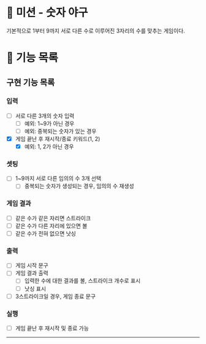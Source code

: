 # 🚀 미션 - 숫자 야구

기본적으로 1부터 9까지 서로 다른 수로 이루어진 3자리의 수를 맞추는 게임이다.

# 📖 기능 목록

## 구현 기능 목록

### 입력

- [ ] 서로 다른 3개의 숫자 입력
    - [ ] 예외: 1~9가 아닌 경우
    - [ ] 예외: 중복되는 숫자가 있는 경우
- [x] 게임 끝난 후 재시작/종료 키워드(1, 2)
    - [x] 예외: 1, 2가 아닌 경우

### 셋팅

- [ ] 1~9까지 서로 다른 임의의 수 3개 선택
    -  [ ] 중복되는 숫자가 생성되는 경우, 임의의 수 재생성

### 게임 결과

- [ ] 같은 수가 같은 자리면 스트라이크
- [ ] 같은 수가 다른 자리에 있으면 볼
- [ ] 같은 수가 전혀 없으면 낫싱

### 출력

- [ ] 게임 시작 문구
- [ ] 게임 결과 출력
    - [ ] 입력한 수에 대한 결과를 볼, 스트라이크 개수로 표시
    - [ ] 낫싱 표시
- [ ] 3스트라이크일 경우, 게임 종료 문구

### 실행

- [ ] 게임 끝난 후 재시작 및 종료 가능

---
